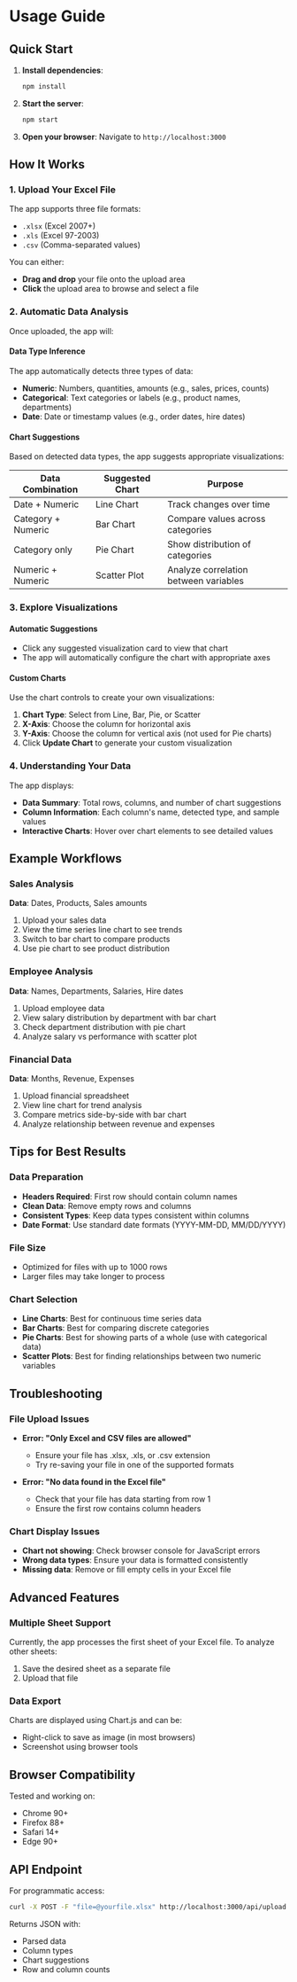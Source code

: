 # Usage Guide

## Quick Start

1. **Install dependencies**:
   ```bash
   npm install
   ```

2. **Start the server**:
   ```bash
   npm start
   ```

3. **Open your browser**:
   Navigate to `http://localhost:3000`

## How It Works

### 1. Upload Your Excel File

The app supports three file formats:
- `.xlsx` (Excel 2007+)
- `.xls` (Excel 97-2003)
- `.csv` (Comma-separated values)

You can either:
- **Drag and drop** your file onto the upload area
- **Click** the upload area to browse and select a file

### 2. Automatic Data Analysis

Once uploaded, the app will:

#### Data Type Inference
The app automatically detects three types of data:
- **Numeric**: Numbers, quantities, amounts (e.g., sales, prices, counts)
- **Categorical**: Text categories or labels (e.g., product names, departments)
- **Date**: Date or timestamp values (e.g., order dates, hire dates)

#### Chart Suggestions
Based on detected data types, the app suggests appropriate visualizations:

| Data Combination | Suggested Chart | Purpose |
|-----------------|-----------------|---------|
| Date + Numeric | Line Chart | Track changes over time |
| Category + Numeric | Bar Chart | Compare values across categories |
| Category only | Pie Chart | Show distribution of categories |
| Numeric + Numeric | Scatter Plot | Analyze correlation between variables |

### 3. Explore Visualizations

#### Automatic Suggestions
- Click any suggested visualization card to view that chart
- The app will automatically configure the chart with appropriate axes

#### Custom Charts
Use the chart controls to create your own visualizations:
1. **Chart Type**: Select from Line, Bar, Pie, or Scatter
2. **X-Axis**: Choose the column for horizontal axis
3. **Y-Axis**: Choose the column for vertical axis (not used for Pie charts)
4. Click **Update Chart** to generate your custom visualization

### 4. Understanding Your Data

The app displays:
- **Data Summary**: Total rows, columns, and number of chart suggestions
- **Column Information**: Each column's name, detected type, and sample values
- **Interactive Charts**: Hover over chart elements to see detailed values

## Example Workflows

### Sales Analysis
**Data**: Dates, Products, Sales amounts
1. Upload your sales data
2. View the time series line chart to see trends
3. Switch to bar chart to compare products
4. Use pie chart to see product distribution

### Employee Analysis
**Data**: Names, Departments, Salaries, Hire dates
1. Upload employee data
2. View salary distribution by department with bar chart
3. Check department distribution with pie chart
4. Analyze salary vs performance with scatter plot

### Financial Data
**Data**: Months, Revenue, Expenses
1. Upload financial spreadsheet
2. View line chart for trend analysis
3. Compare metrics side-by-side with bar chart
4. Analyze relationship between revenue and expenses

## Tips for Best Results

### Data Preparation
- **Headers Required**: First row should contain column names
- **Clean Data**: Remove empty rows and columns
- **Consistent Types**: Keep data types consistent within columns
- **Date Format**: Use standard date formats (YYYY-MM-DD, MM/DD/YYYY)

### File Size
- Optimized for files with up to 1000 rows
- Larger files may take longer to process

### Chart Selection
- **Line Charts**: Best for continuous time series data
- **Bar Charts**: Best for comparing discrete categories
- **Pie Charts**: Best for showing parts of a whole (use with categorical data)
- **Scatter Plots**: Best for finding relationships between two numeric variables

## Troubleshooting

### File Upload Issues
- **Error: "Only Excel and CSV files are allowed"**
  - Ensure your file has .xlsx, .xls, or .csv extension
  - Try re-saving your file in one of the supported formats

- **Error: "No data found in the Excel file"**
  - Check that your file has data starting from row 1
  - Ensure the first row contains column headers

### Chart Display Issues
- **Chart not showing**: Check browser console for JavaScript errors
- **Wrong data types**: Ensure your data is formatted consistently
- **Missing data**: Remove or fill empty cells in your Excel file

## Advanced Features

### Multiple Sheet Support
Currently, the app processes the first sheet of your Excel file. To analyze other sheets:
1. Save the desired sheet as a separate file
2. Upload that file

### Data Export
Charts are displayed using Chart.js and can be:
- Right-click to save as image (in most browsers)
- Screenshot using browser tools

## Browser Compatibility

Tested and working on:
- Chrome 90+
- Firefox 88+
- Safari 14+
- Edge 90+

## API Endpoint

For programmatic access:
```bash
curl -X POST -F "file=@yourfile.xlsx" http://localhost:3000/api/upload
```

Returns JSON with:
- Parsed data
- Column types
- Chart suggestions
- Row and column counts
